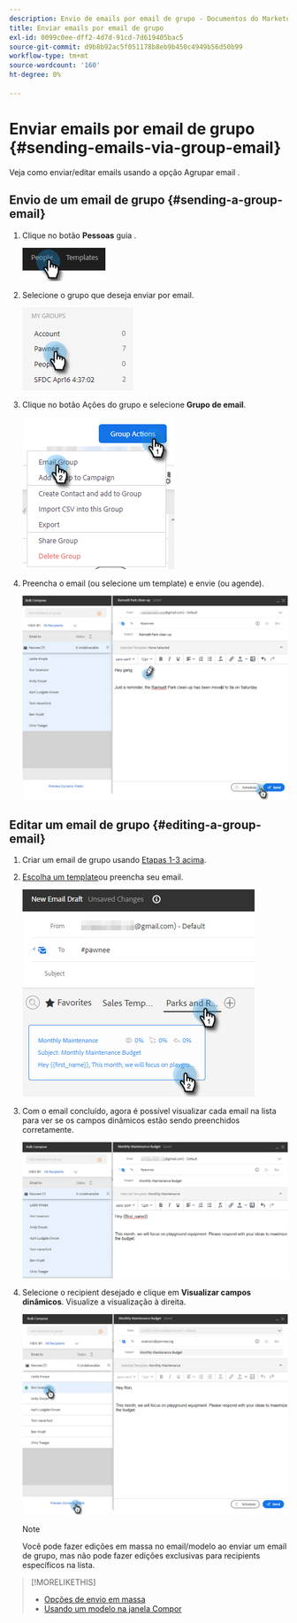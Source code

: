```yaml
---
description: Envio de emails por email de grupo - Documentos do Marketo - Documentação do produto
title: Enviar emails por email de grupo
exl-id: 0099c0ee-dff2-4d7d-91cd-7d619405bac5
source-git-commit: d9b8b92ac5f051178b8eb9b450c4949b56d50b99
workflow-type: tm+mt
source-wordcount: '160'
ht-degree: 0%

---
```


# Enviar emails por email de grupo {#sending-emails-via-group-email}

Veja como enviar/editar emails usando a opção Agrupar email .

## Envio de um email de grupo {#sending-a-group-email}

1. Clique no botão **Pessoas** guia .

   ![](assets/sending-emails-via-group-email-1.png)

1. Selecione o grupo que deseja enviar por email.

   ![](assets/sending-emails-via-group-email-2.png)

1. Clique no botão Ações do grupo e selecione **Grupo de email**.

   ![](assets/sending-emails-via-group-email-3.png)

1. Preencha o email (ou selecione um template) e envie (ou agende).

   ![](assets/sending-emails-via-group-email-4.png)

## Editar um email de grupo {#editing-a-group-email}

1. Criar um email de grupo usando [Etapas 1-3 acima](#sending-a-group-email).

1. [Escolha um template](/help/marketo/product-docs/marketo-sales-insight/actions/email/using-the-compose-window/using-a-template-in-the-compose-window.md)ou preencha seu email.

   ![](assets/sending-emails-via-group-email-5.png)

1. Com o email concluído, agora é possível visualizar cada email na lista para ver se os campos dinâmicos estão sendo preenchidos corretamente.

   ![](assets/sending-emails-via-group-email-6.png)

1. Selecione o recipient desejado e clique em **Visualizar campos dinâmicos**. Visualize a visualização à direita.

   ![](assets/sending-emails-via-group-email-7.png)

   >[!NOTE]
   >
   >Você pode fazer edições em massa no email/modelo ao enviar um email de grupo, mas não pode fazer edições exclusivas para recipients específicos na lista.

>[!MORELIKETHIS]
>
>* [Opções de envio em massa](/help/marketo/product-docs/marketo-sales-insight/actions/email/using-the-compose-window/bulk-emailing-options.md)
>* [Usando um modelo na janela Compor](/help/marketo/product-docs/marketo-sales-insight/actions/email/using-the-compose-window/using-a-template-in-the-compose-window.md)

